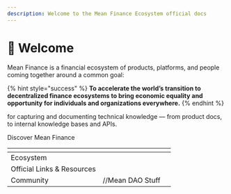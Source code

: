 ```yaml
---
description: Welcome to the Mean Finance Ecosystem official docs
---
```


# 👋 Welcome

Mean Finance is a financial ecosystem of products, platforms, and people coming together around a common goal:

{% hint style="success" %}
**To accelerate the world’s transition to decentralized finance ecosystems to bring economic equality and opportunity for individuals and organizations everywhere.**
{% endhint %}

&#x20;for capturing and documenting technical knowledge — from product docs, to internal knowledge bases and APIs.



Discover Mean Finance

<table data-view="cards"><thead><tr><th></th><th></th><th></th></tr></thead><tbody><tr><td>Ecosystem </td><td></td><td></td></tr><tr><td>Official Links &#x26; Resources</td><td></td><td></td></tr><tr><td>Community</td><td>//Mean DAO Stuff</td><td></td></tr></tbody></table>
